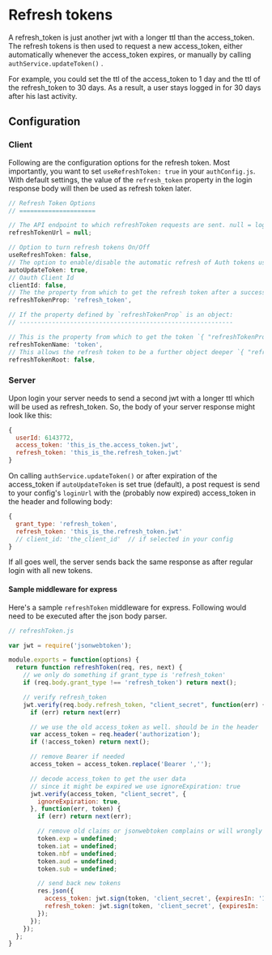 # Refresh tokens

A refresh_token is just another jwt with a longer ttl than the access_token. The refresh tokens is then used to request a new access_token, either automatically whenever the access_token expires, or manually by calling `authService.updateToken()` .

For example, you could set the ttl of the access_token to 1 day and the ttl of the refresh_token to 30 days. As a result, a user stays logged in for 30 days after his last activity.

## Configuration

### Client

Following are the configuration options for the refresh token. Most importantly, you want to set `useRefreshToken: true` in your `authConfig.js`. With default settings, the value of the `refresh_token` property in the login response body will then be used as refresh token later.

```js
// Refresh Token Options
// =====================

// The API endpoint to which refreshToken requests are sent. null = loginUrl
refreshTokenUrl = null;

// Option to turn refresh tokens On/Off
useRefreshToken: false,
// The option to enable/disable the automatic refresh of Auth tokens using Refresh Tokens
autoUpdateToken: true,
// Oauth Client Id
clientId: false,
// The the property from which to get the refresh token after a successful token refresh
refreshTokenProp: 'refresh_token',

// If the property defined by `refreshTokenProp` is an object:
// -----------------------------------------------------------

// This is the property from which to get the token `{ "refreshTokenProp": { "refreshTokenName" : '...' } }`
refreshTokenName: 'token',
// This allows the refresh token to be a further object deeper `{ "refreshTokenProp": { "refreshTokenRoot" : { "refreshTokenName" : '...' } } }`
refreshTokenRoot: false,

```

### Server

Upon login your server needs to send a second jwt with a longer ttl which will be used as refresh_token. So, the body of your server response might look like this:

```js
{
  userId: 6143772,
  access_token: 'this_is_the.access_token.jwt',
  refresh_token: 'this_is_the.refresh_token.jwt'
}
```

On calling `authService.updateToken()` or after expiration of the access_token if `autoUpdateToken` is set true (default), a post request is send to your config's `loginUrl` with the (probably now expired) access_token in the header and following body:

```js
{
  grant_type: 'refresh_token',
  refresh_token: 'this_is_the.refresh_token.jwt'
  // client_id: 'the_client_id'  // if selected in your config
}
```

If all goes well, the server sends back the same response as after regular login with all new tokens.

#### Sample middleware for express

Here's a sample `refreshToken` middleware for express. Following would need to be executed after the json body parser.

```js
// refreshToken.js

var jwt = require('jsonwebtoken');

module.exports = function(options) {
  return function refreshToken(req, res, next) {
    // we only do something if grant_type is 'refresh_token'
    if (req.body.grant_type !== 'refresh_token') return next();

    // verify refresh_token
    jwt.verify(req.body.refresh_token, "client_secret", function(err) {
      if (err) return next(err)

      // we use the old access_token as well. should be in the header
      var access_token = req.header('authorization');
      if (!access_token) return next();

      // remove Bearer if needed
      access_token = access_token.replace('Bearer ','');

      // decode access_token to get the user data
      // since it might be expired we use ignoreExpiration: true
      jwt.verify(access_token, "client_secret", {
        ignoreExpiration: true,
      }, function(err, token) {
        if (err) return next(err);

        // remove old claims or jsonwebtoken complains or will wrongly re-use some claims
        token.exp = undefined;
        token.iat = undefined;
        token.nbf = undefined;
        token.aud = undefined;
        token.sub = undefined;

        // send back new tokens
        res.json({
          access_token: jwt.sign(token, 'client_secret', {expiresIn: '1d'}),
          refresh_token: jwt.sign(token, 'client_secret', {expiresIn: '10d'})
        });
      });
    });
  };
}
```
